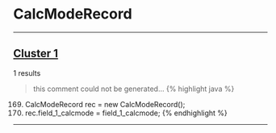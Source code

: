# CalcModeRecord

***

## [Cluster 1](./1)
1 results
> this comment could not be generated...
{% highlight java %}
169. CalcModeRecord rec = new CalcModeRecord();
170. rec.field_1_calcmode = field_1_calcmode;
{% endhighlight %}

***

